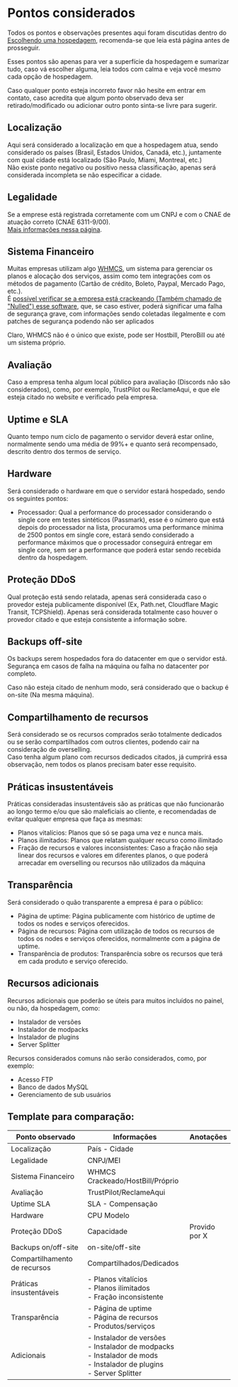 # Pontos considerados

Todos os pontos e observações presentes aqui foram discutidas dentro do [Escolhendo uma hospedagem](../escolhendo-uma-hospedagem/), recomenda-se que leia está página antes de prosseguir.

Esses pontos são apenas para ver a superfície da hospedagem e sumarizar tudo, caso vá escolher alguma, leia todos com calma e veja você mesmo cada opção de hospedagem.

Caso qualquer ponto esteja incorreto favor não hesite em entrar em contato, caso acredita que algum ponto observado deva ser retirado/modificado ou adicionar outro ponto sinta-se livre para sugerir.

## Localização

Aqui será considerado a localização em que a hospedagem atua, sendo considerado os países (Brasil, Estados Unidos, Canadá, etc.), juntamente com qual cidade está localizado (São Paulo, Miami, Montreal, etc.)\
Não existe ponto negativo ou positivo nessa classificação, apenas será considerada incompleta se não especificar a cidade.

## Legalidade

Se a emprese está registrada corretamente com um CNPJ e com o CNAE de atuação correto (CNAE 6311-9/00).\
[Mais informações nessa página](../escolhendo-uma-hospedagem/legais.md).

## Sistema Financeiro

Muitas empresas utilizam algo [WHMCS](https://www.whmcs.com/), um sistema para gerenciar os planos e alocação dos serviços, assim como tem integrações com os métodos de pagamento (Cartão de crédito, Boleto, Paypal, Mercado Pago, etc.).\
É [possível verificar se a empresa está crackeando (Também chamado de "Nulled") esse software](https://www.whmcs.com/members/verifydomain.php/verifydomain.php), que, se caso estiver, poderá significar uma falha de segurança grave, com informações sendo coletadas ilegalmente e com patches de segurança podendo não ser aplicados

Claro, WHMCS não é o único que existe, pode ser Hostbill, PteroBill ou até um sistema próprio.

## Avaliação

Caso a empresa tenha algum local público para avaliação (Discords não são considerados), como, por exemplo, TrustPilot ou ReclameAqui, e que ele esteja citado no website e verificado pela empresa.

## Uptime e SLA

Quanto tempo num ciclo de pagamento o servidor deverá estar online, normalmente sendo uma média de 99%+ e quanto será recompensado, descrito dentro dos termos de serviço.

## Hardware

Será considerado o hardware em que o servidor estará hospedado, sendo os seguintes pontos:

* Processador: Qual a performance do processador considerando o single core em testes sintéticos (Passmark), esse é o número que está depois do processador na lista, procuramos uma performance mínima de 2500 pontos em single core, estará sendo considerado a performance máximos que o processador conseguirá entregar em single core, sem ser a performance que poderá estar sendo recebida dentro da hospedagem.

## Proteção DDoS

Qual proteção está sendo relatada, apenas será considerada caso o provedor esteja publicamente disponível (Ex, Path.net, Cloudflare Magic Transit, TCPShield). Apenas será considerada totalmente caso houver o provedor citado e que esteja consistente a informação sobre.

## Backups off-site

Os backups serem hospedados fora do datacenter em que o servidor está.\
Segurança em casos de falha na máquina ou falha no datacenter por completo.

Caso não esteja citado de nenhum modo, será considerado que o backup é on-site (Na mesma máquina).

## Compartilhamento de recursos

Será considerado se os recursos comprados serão totalmente dedicados ou se serão compartilhados com outros clientes, podendo cair na consideração de overselling.\
Caso tenha algum plano com recursos dedicados citados, já cumprirá essa observação, nem todos os planos precisam bater esse requisito.

## Práticas insustentáveis

Práticas consideradas insustentáveis são as práticas que não funcionarão ao longo termo e/ou que são maleficiais ao cliente, e recomendadas de evitar qualquer empresa que faça as mesmas:

* Planos vitalícios: Planos que só se paga uma vez e nunca mais.
* Planos ilimitados: Planos que relatam qualquer recurso como ilimitado
* Fração de recursos e valores inconsistentes: Caso a fração não seja linear dos recursos e valores em diferentes planos, o que poderá arrecadar em overselling ou recursos não utilizados da máquina

## Transparência

Será considerado o quão transparente a empresa é para o público:

* Página de uptime: Página publicamente com histórico de uptime de todos os nodes e serviços oferecidos.
* Página de recursos: Página com utilização de todos os recursos de todos os nodes e serviços oferecidos, normalmente com a página de uptime.
* Transparência de produtos: Transparência sobre os recursos que terá em cada produto e serviço oferecido.

## Recursos adicionais

Recursos adicionais que poderão se úteis para muitos incluídos no painel, ou não, da hospedagem, como:

* Instalador de versões
* Instalador de modpacks
* Instalador de plugins
* Server Splitter

Recursos considerados comuns não serão considerados, como, por exemplo:

* Acesso FTP
* Banco de dados MySQL
* Gerenciamento de sub usuários

## Template para comparação:

<table><thead><tr><th width="208">Ponto observado</th><th width="240">Informações</th><th>Anotações</th></tr></thead><tbody><tr><td>Localização</td><td>País - Cidade</td><td></td></tr><tr><td>Legalidade</td><td>CNPJ/MEI</td><td></td></tr><tr><td>Sistema Financeiro</td><td>WHMCS Crackeado/HostBill/Próprio</td><td></td></tr><tr><td>Avaliação</td><td>TrustPilot/ReclameAqui</td><td></td></tr><tr><td>Uptime SLA</td><td>SLA - Compensação</td><td></td></tr><tr><td>Hardware</td><td>CPU Modelo</td><td></td></tr><tr><td>Proteção DDoS</td><td>Capacidade</td><td>Provido por X</td></tr><tr><td>Backups on/off-site</td><td>on-site/off-site</td><td></td></tr><tr><td>Compartilhamento de recursos</td><td>Compartilhados/Dedicados</td><td></td></tr><tr><td>Práticas insustentáveis</td><td>- Planos vitalícios<br>- Planos ilimitados<br>- Fração inconsistente</td><td></td></tr><tr><td>Transparência</td><td>- Página de uptime<br>- Página de recursos<br>- Produtos/serviços</td><td></td></tr><tr><td>Adicionais</td><td>- Instalador de versões<br>- Instalador de modpacks<br>- Instalador de mods<br>- Instalador de plugins<br>- Server Splitter</td><td></td></tr></tbody></table>

